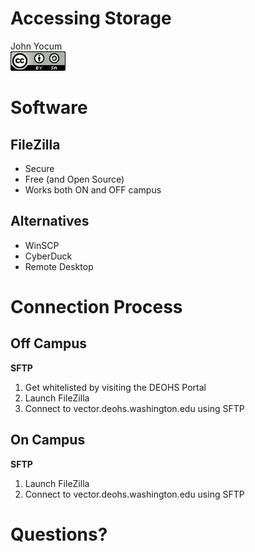 # Accessing Storage
John Yocum  
![CC BY-SA 4.0](../images/cc_by-sa_4.png)  



# Software

## FileZilla

- Secure
- Free (and Open Source)
- Works both ON and OFF campus

## Alternatives

- WinSCP
- CyberDuck
- Remote Desktop

# Connection Process

## Off Campus

**SFTP**

1. Get whitelisted by visiting the DEOHS Portal
2. Launch FileZilla 
3. Connect to vector.deohs.washington.edu using SFTP

## On Campus

**SFTP**

1. Launch FileZilla 
2. Connect to vector.deohs.washington.edu using SFTP

# Questions?
